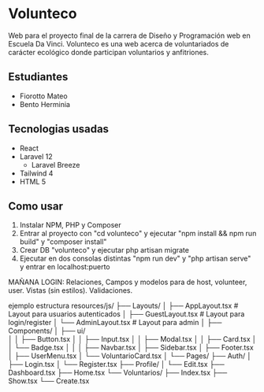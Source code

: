 # Volunteco

Web para el proyecto final de la carrera de Diseño y Programación web en Escuela Da Vinci.
Volunteco es una web acerca de voluntariados de carácter ecológico donde participan voluntarios y anfitriones.

## Estudiantes
- Fiorotto Mateo
- Bento Herminia

## Tecnologias usadas
- React
- Laravel 12
    - Laravel Breeze
- Tailwind 4
- HTML 5

## Como usar
1. Instalar NPM, PHP y Composer
2. Entrar al proyecto con "cd volunteco" y ejecutar "npm install && npm run build" y "composer install"
3. Crear DB "volunteco" y ejecutar php artisan migrate
4. Ejecutar en dos consolas distintas "npm run dev" y "php artisan serve" y entrar en localhost:puerto


MAÑANA LOGIN: Relaciones, Campos y modelos para de host, volunteer, user. Vistas (sin estilos). Validaciones.


ejemplo estructura
resources/js/
├── Layouts/
│   ├── AppLayout.tsx          # Layout para usuarios autenticados
│   ├── GuestLayout.tsx        # Layout para login/register
│   └── AdminLayout.tsx        # Layout para admin 
│
├── Components/
│   ├── ui/                 
│   │   ├── Button.tsx
│   │   ├── Input.tsx
│   │   ├── Modal.tsx
│   │   ├── Card.tsx
│   │   └── Badge.tsx
│   │
│   ├── Navbar.tsx
│   ├── Sidebar.tsx
│   ├── Footer.tsx
│   ├── UserMenu.tsx
│   └── VoluntarioCard.tsx
│
└── Pages/
    ├── Auth/
    │   ├── Login.tsx
    │   └── Register.tsx
    ├── Profile/
    │   └── Edit.tsx
    ├── Dashboard.tsx
    ├── Home.tsx
    └── Voluntarios/
        ├── Index.tsx
        ├── Show.tsx
        └── Create.tsx

